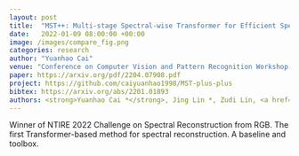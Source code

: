 ```yaml
---
layout: post
title:  "MST++: Multi-stage Spectral-wise Transformer for Efficient Spectral Reconstruction"
date:   2022-01-09 08:00:00 +00:00
image: /images/compare_fig.png
categories: research
author: "Yuanhao Cai"
venue: "Conference on Computer Vision and Pattern Recognition Workshop (CVPRW)"
paper: https://arxiv.org/pdf/2204.07908.pdf
project: https://github.com/caiyuanhao1998/MST-plus-plus
bibtex: https://arxiv.org/abs/2201.01893
authors: <strong>Yuanhao Cai *</strong>, Jing Lin *, Zudi Lin, <a href="https://www.sigs.tsinghua.edu.cn/whq/">Haoqian Wang</a>,  <a href="https://yulunzhang.com/">Yulun Zhang</a>, <a href="https://vcg.seas.harvard.edu/people/hanspeter-pfister">Hanspeter Pfister</a>, <a href="http://people.ee.ethz.ch/~timofter/">Radu Timofte</a>, <a href="https://ee.ethz.ch/the-department/faculty/professors/person-detail.OTAyMzM=.TGlzdC80MTEsMTA1ODA0MjU5.html">Luc Van Gool</a>
---
```

Winner of NTIRE 2022 Challenge on Spectral Reconstruction from RGB. The first Transformer-based method for spectral reconstruction. A baseline and toolbox.